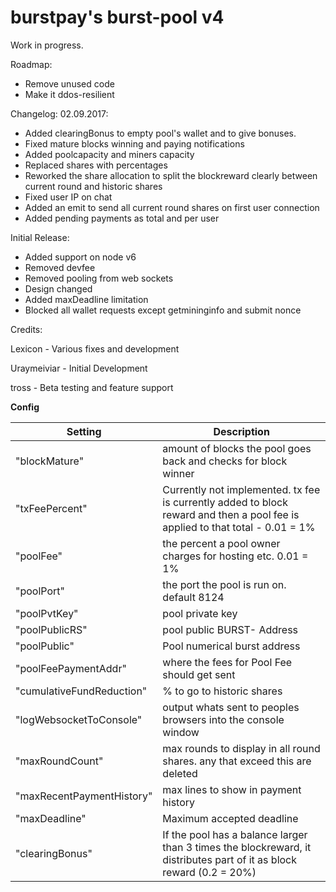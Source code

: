 burstpay's burst-pool v4
==========


Work in progress.

Roadmap:
- Remove unused code
- Make it ddos-resilient

Changelog:
02.09.2017:
- Added clearingBonus to empty pool's wallet and to give bonuses.
- Fixed mature blocks winning and paying notifications
- Added poolcapacity and miners capacity
- Replaced shares with percentages
- Reworked the share allocation to split the blockreward clearly between current round and historic shares
- Fixed user IP on chat
- Added an emit to send all current round shares on first user connection
- Added pending payments as total and per user 

Initial Release:
- Added support on node v6
- Removed devfee
- Removed pooling from web sockets
- Design changed
- Added maxDeadline limitation
- Blocked all wallet requests except getmininginfo and submit nonce


Credits:

Lexicon - Various fixes and development 

Uraymeiviar - Initial Development

tross - Beta testing and feature support


**Config**

| Setting | Description |
| --- | --- |
|"blockMature" | amount of blocks the pool goes back and checks for block winner|
|"txFeePercent" | Currently not implemented. tx fee is currently added to block reward and then a pool fee is applied to that total - 0.01 = 1% |
|"poolFee" | the percent a pool owner charges for hosting etc. 0.01 = 1%|
|"poolPort" | the port the pool is run on. default 8124|
|"poolPvtKey" | pool private key|
|"poolPublicRS" | pool public BURST- Address|
|"poolPublic" | Pool numerical burst address|
|"poolFeePaymentAddr" | where the fees for Pool Fee should get sent|
|"cumulativeFundReduction" | % to go to historic shares|
|"logWebsocketToConsole" | output whats sent to peoples browsers into the console window|
|"maxRoundCount" | max rounds to display in all round shares. any that exceed this are deleted|
|"maxRecentPaymentHistory" | max lines to show in payment history|
|"maxDeadline" | Maximum accepted deadline|
|"clearingBonus" | If the pool has a balance larger than 3 times the blockreward, it distributes part of it as block reward (0.2 = 20%)|
